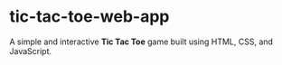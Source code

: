 # tic-tac-toe-web-app
A simple and interactive **Tic Tac Toe** game built using HTML, CSS, and JavaScript.  
